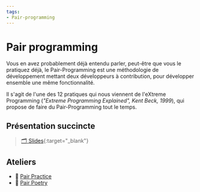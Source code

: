 ```yaml
---
tags:
- Pair-programming
---
```


# Pair programming

Vous en avez probablement déjà entendu parler, peut-être que vous le pratiquez déjà, 
le Pair-Programming est une méthodologie de développement mettant deux développeurs à
contribution, pour développer ensemble une même fonctionnalité.

Il s'agit de l'une des 12 pratiques qui nous viennent de l'eXtreme Programming 
(_"Extreme Programming Explained", Kent Beck, 1999_), qui propose de faire du Pair-Programming 
tout le temps.

## Présentation succincte

> [🗂️ Slides](slides.md){:target="_blank"}

## Ateliers 

- 🔗 [Pair Practice][pair-practice-mine]
- 🔗 [Pair Poetry][pair-poetry-mine] 

[pair-practice-mine]: pair-practice.md
[pair-poetry-mine]: pair-poetry.md
